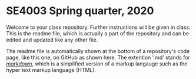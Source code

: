 # SE4003 Spring quarter, 2020
Welcome to your class repository.  Further instructions will be given in class.  This is the readme file, which is actually a part of the repository and can be edited and updated like any other file.  

The readme file is automatically shown at the bottom of a repository's code page, like this one, on GitHub as shown here.  The extention '.md' stands for [_markdown_](https://en.wikipedia.org/wiki/Markdown), which is a simplified version of a markup langauge such as the hyper text markup language (HTML).
